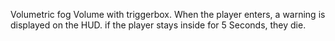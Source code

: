 Volumetric fog Volume with triggerbox. When the player enters, a warning is displayed on the HUD. if the player stays inside for 5 Seconds, they die.